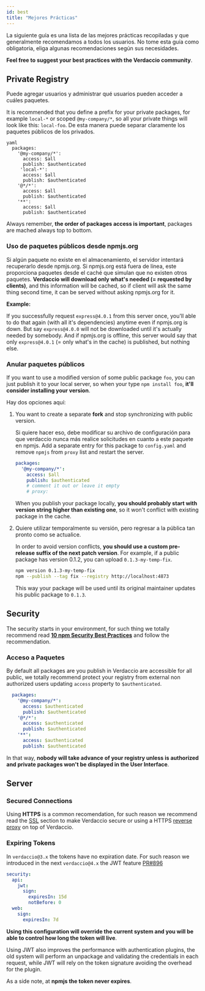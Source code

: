 ```yaml
---
id: best
title: "Mejores Prácticas"
---
```


La siguiente guía es una lista de las mejores prácticas recopiladas y que generalmente recomendamos a todos los usuarios. No tome esta guía como obligatoria, eliga algunas recomendaciones según sus necesidades.

**Feel free to suggest your best practices with the Verdaccio community**.

## Private Registry

Puede agregar usuarios y administrar qué usuarios pueden acceder a cuáles paquetes.

It is recommended that you define a prefix for your private packages, for example `local-*` or scoped `@my-company/*`, so all your private things will look like this: `local-foo`. De esta manera puede separar claramente los paquetes públicos de los privados.

    yaml
      packages:
        '@my-company/*':
          access: $all
          publish: $authenticated
         'local-*':
          access: $all
          publish: $authenticated
        '@*/*':
          access: $all
          publish: $authenticated
        '**':
          access: $all
          publish: $authenticated

Always remember, **the order of packages access is important**, packages are mached always top to bottom.

### Uso de paquetes públicos desde npmjs.org

Si algún paquete no existe en el almacenamiento, el servidor intentará recuperarlo desde npmjs.org. Si npmjs.org está fuera de línea, este proporciona paquetes desde el caché que simulan que no existen otros paquetes. **Verdaccio will download only what's needed (= requested by clients)**, and this information will be cached, so if client will ask the same thing second time, it can be served without asking npmjs.org for it.

**Example:**

If you successfully request `express@4.0.1` from this server once, you'll able to do that again (with all it's dependencies) anytime even if npmjs.org is down. But say `express@4.0.0` will not be downloaded until it's actually needed by somebody. And if npmjs.org is offline, this server would say that only `express@4.0.1` (= only what's in the cache) is published, but nothing else.

### Anular paquetes públicos

If you want to use a modified version of some public package `foo`, you can just publish it to your local server, so when your type `npm install foo`, **it'll consider installing your version**.

Hay dos opciones aquí:

1. You want to create a separate **fork** and stop synchronizing with public version.
    
    Si quiere hacer eso, debe modificar su archivo de configuración para que verdaccio nunca más realice solicitudes en cuanto a este paquete en npmjs. Add a separate entry for this package to `config.yaml` and remove `npmjs` from `proxy` list and restart the server.
    
    ```yaml
    packages:
      '@my-company/*':
        access: $all
        publish: $authenticated
        # comment it out or leave it empty
        # proxy:
    ```
    
    When you publish your package locally, **you should probably start with version string higher than existing one**, so it won't conflict with existing package in the cache.

2. Quiere utilizar temporalmente su versión, pero regresar a la pública tan pronto como se actualice.
    
    In order to avoid version conflicts, **you should use a custom pre-release suffix of the next patch version**. For example, if a public package has version 0.1.2, you can upload `0.1.3-my-temp-fix`.
    
    ```bash
    npm version 0.1.3-my-temp-fix
    npm --publish --tag fix --registry http://localhost:4873
    ```
    
    This way your package will be used until its original maintainer updates his public package to `0.1.3`.

## Security

The security starts in your environment, for such thing we totally recommend read **[10 npm Security Best Practices](https://snyk.io/blog/ten-npm-security-best-practices/)** and follow the recommendation.

### Acceso a Paquetes

By default all packages are you publish in Verdaccio are accessible for all public, we totally recommend protect your registry from external non authorized users updating `access` property to `$authenticated`.

```yaml
  packages:
    '@my-company/*':
      access: $authenticated
      publish: $authenticated
    '@*/*':
      access: $authenticated
      publish: $authenticated
    '**':
      access: $authenticated
      publish: $authenticated
   ```

In that way, **nobody will take advance of your registry unless is authorized and private packages won't be displayed in the User Interface**.

## Server

### Secured Connections

Using **HTTPS** is a common recomendation, for such reason we recommend read the [SSL](ssl.md) section to make Verdaccio secure or using a HTTPS [reverse proxy](reverse-proxy.md) on top of Verdaccio.

### Expiring Tokens

In `verdaccio@3.x` the tokens have no expiration date. For such reason we introduced in the next `verdaccio@4.x` the JWT feature [PR#896](https://github.com/verdaccio/verdaccio/pull/896)

```yaml
security:
  api:
    jwt:
      sign:
        expiresIn: 15d
        notBefore: 0
  web:
    sign:
      expiresIn: 7d
```

**Using this configuration will override the current system and you will be able to control how long the token will live**.

Using JWT also improves the performance with authentication plugins, the old system will perform an unpackage and validating the credentials in each request, while JWT will rely on the token signature avoiding the overhead for the plugin.

As a side note, at **npmjs the token never expires**.